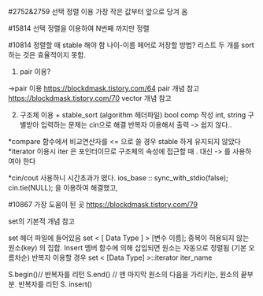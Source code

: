 #2752&2759
선택 정렬 이용
가장 작은 값부터 앞으로 당겨 옴

#15814
선택 정렬을 이용하여 N번째 까지만 정렬

#10814
정렬할 때 stable 해야 함
나이-이름 페어로 저장할 방법?
리스트 두 개를 sort하는 것은 효율적이지 못함.
1) pair 이용?

->pair 이용
https://blockdmask.tistory.com/64
pair 개념 참고
https://blockdmask.tistory.com/70
vector 개념 참고

2) 구조체 이용 + stable_sort (algorithm 헤더파일)
bool comp 작성
int, string 구별받아 입력하는 문제는 cin으로 해결
반복자 이용해서 출력 -> 쉽지 않다..

*compare 함수에서 비교연산자를 <= 으로 쓸 경우 stable 하게 유지되지 않았다
*iterator 이용시 iter 은 포인터이므로 구조체의 속성에 접근할 때 . 대신 -> 를 사용하여야 한다

*cin/cout 사용하니 시간초과가 떴다.
    ios_base :: sync_with_stdio(false); 
    cin.tie(NULL);
을 이용하여 해결했고, 



#10867
가장 도움이 된 곳
https://blockdmask.tistory.com/79

set의 기본적 개념 참고


set 헤더 파일에 들어있음
set < [ Data Type ] > [변수 이름];
중복이 허용되지 않는 원소(key) 의 집합. 
Insert 멤버 함수에 의해 삽입되면 원소는 자동으로 정렬됨 (기본 오름차순)
반복자 이용할 경우
set < [Data Type] >::iterator iter_name

S.begin()// 반복자를 리턴
S.end() // 맨 마지막 원소의 다음을 가리키는, 원소의 끝부분. 반복자를 리턴
S. insert()

